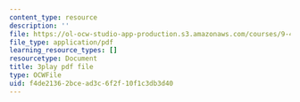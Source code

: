 ```yaml
---
content_type: resource
description: ''
file: https://ol-ocw-studio-app-production.s3.amazonaws.com/courses/9-40-introduction-to-neural-computation-spring-2018/f4de21362bcead3c6f2f10f1c3db3d40_VQXxs59Eiak.pdf
file_type: application/pdf
learning_resource_types: []
resourcetype: Document
title: 3play pdf file
type: OCWFile
uid: f4de2136-2bce-ad3c-6f2f-10f1c3db3d40
---
```

